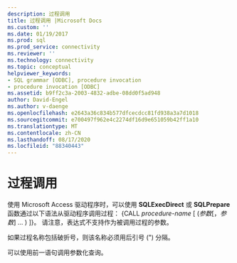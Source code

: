 ```yaml
---
description: 过程调用
title: 过程调用 |Microsoft Docs
ms.custom: ''
ms.date: 01/19/2017
ms.prod: sql
ms.prod_service: connectivity
ms.reviewer: ''
ms.technology: connectivity
ms.topic: conceptual
helpviewer_keywords:
- SQL grammar [ODBC], procedure invocation
- procedure invocation [ODBC]
ms.assetid: b9ff2c3a-2003-4832-adbe-08dd0f5ad948
author: David-Engel
ms.author: v-daenge
ms.openlocfilehash: e2643a36c834b577dfcecdcc81fd938a3a7d1018
ms.sourcegitcommit: e700497f962e4c2274df16d9e651059b42ff1a10
ms.translationtype: MT
ms.contentlocale: zh-CN
ms.lasthandoff: 08/17/2020
ms.locfileid: "88340443"
---
```

# <a name="procedure-invocation"></a>过程调用
使用 Microsoft Access 驱动程序时，可以使用 **SQLExecDirect** 或 **SQLPrepare** 函数通过以下语法从驱动程序调用过程： {CALL *procedure-name* [ (*参数*[，*参数*] ... ) ]}。 请注意，表达式不支持作为被调用过程的参数。  
  
 如果过程名称包括破折号，则该名称必须用后引号 (") 分隔。  
  
 可以使用前一语句调用参数化查询。
